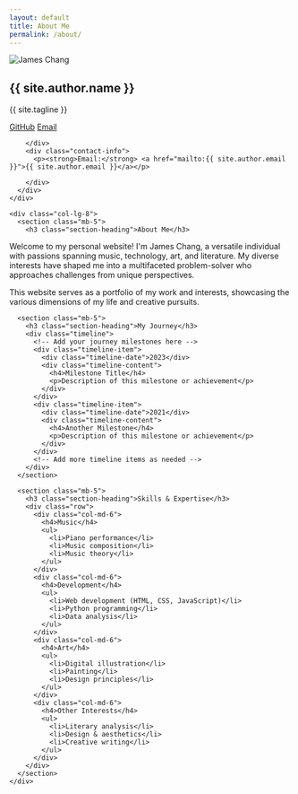 ```yaml
---
layout: default
title: About Me
permalink: /about/
---
```


<div class="container my-5">
  <div class="row">
    <div class="col-lg-4 mb-4">
      <div class="profile-sidebar">
        <img src="{{ '/assets/img/avatars/profile.jpg' | relative_url }}" alt="James Chang" class="img-fluid rounded-circle mb-4">
        <h2>{{ site.author.name }}</h2>
        <p class="text-muted">{{ site.tagline }}</p>
        <div class="social-links mb-4">
          <a href="https://github.com/{{ site.github.username }}" target="_blank" class="me-2"><i class="bi bi-github"></i> GitHub</a>
          <a href="mailto:{{ site.author.email }}" class="me-2"><i class="bi bi-envelope"></i> Email</a>
          
          
        </div>
        <div class="contact-info">
          <p><strong>Email:</strong> <a href="mailto:{{ site.author.email }}">{{ site.author.email }}</a></p>
          
        </div>
      </div>
    </div>
    
    <div class="col-lg-8">
      <section class="mb-5">
        <h3 class="section-heading">About Me</h3>
  <p>Welcome to my personal website! I'm James Chang, a versatile individual with passions spanning music, technology, art, and literature. My diverse interests have shaped me into a multifaceted problem-solver who approaches challenges from unique perspectives.</p>
        <p>This website serves as a portfolio of my work and interests, showcasing the various dimensions of my life and creative pursuits.</p>
      </section>
      
      <section class="mb-5">
        <h3 class="section-heading">My Journey</h3>
        <div class="timeline">
          <!-- Add your journey milestones here -->
          <div class="timeline-item">
            <div class="timeline-date">2023</div>
            <div class="timeline-content">
              <h4>Milestone Title</h4>
              <p>Description of this milestone or achievement</p>
            </div>
          </div>
          <div class="timeline-item">
            <div class="timeline-date">2021</div>
            <div class="timeline-content">
              <h4>Another Milestone</h4>
              <p>Description of this milestone or achievement</p>
            </div>
          </div>
          <!-- Add more timeline items as needed -->
        </div>
      </section>
      
      <section class="mb-5">
        <h3 class="section-heading">Skills & Expertise</h3>
        <div class="row">
          <div class="col-md-6">
            <h4>Music</h4>
            <ul>
              <li>Piano performance</li>
              <li>Music composition</li>
              <li>Music theory</li>
            </ul>
          </div>
          <div class="col-md-6">
            <h4>Development</h4>
            <ul>
              <li>Web development (HTML, CSS, JavaScript)</li>
              <li>Python programming</li>
              <li>Data analysis</li>
            </ul>
          </div>
          <div class="col-md-6">
            <h4>Art</h4>
            <ul>
              <li>Digital illustration</li>
              <li>Painting</li>
              <li>Design principles</li>
            </ul>
          </div>
          <div class="col-md-6">
            <h4>Other Interests</h4>
            <ul>
              <li>Literary analysis</li>
              <li>Design & aesthetics</li>
              <li>Creative writing</li>
            </ul>
          </div>
        </div>
      </section>
    </div>
  </div>
</div>
